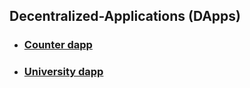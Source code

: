 ## Decentralized-Applications (DApps)
- ### [Counter dapp](https://eidoox.hashnode.dev/blockchain-development-building-your-first-simple-dapp-using-solidity-remix-metamask-etherjs-and-react)
- ### [University dapp](https://eidoox.hashnode.dev/building-a-simple-decentralized-university-system-app-using-solidity-etherjs-and-react)
